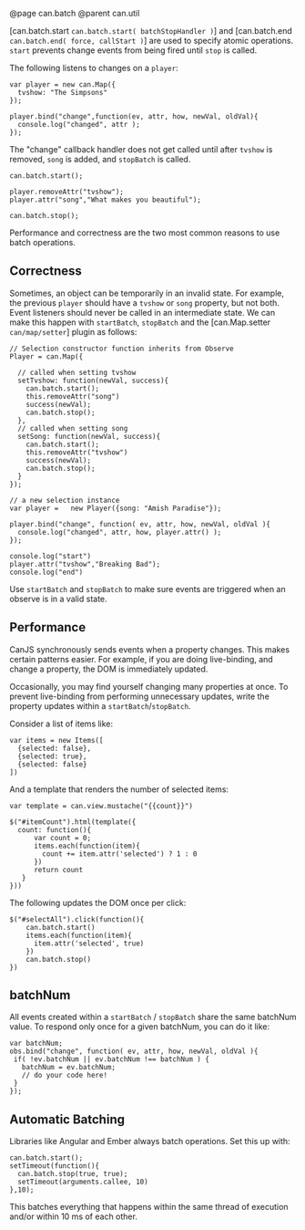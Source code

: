 @page can.batch
@parent can.util


[can.batch.start `can.batch.start( batchStopHandler )`] and 
[can.batch.end `can.batch.end( force, callStart )`] are used to specify 
atomic operations. `start`
prevents change events from being fired until `stop` is called.

The following listens to changes on a `player`:

	var player = new can.Map({
      tvshow: "The Simpsons"
    });
    
    player.bind("change",function(ev, attr, how, newVal, oldVal){
      console.log("changed", attr );
    });
    
The "change" callback handler does not get called until
after `tvshow` is removed, `song` is added, and `stopBatch` 
is called.
    
    can.batch.start();
    
    player.removeAttr("tvshow");
    player.attr("song","What makes you beautiful");
    
    can.batch.stop();

Performance and correctness are the two most common reasons
to use batch operations.

## Correctness

Sometimes, an object can be temporarily in an invalid 
state. For example, the previous `player` should have 
a `tvshow` or `song` property, but not both. Event listeners should 
never be called in an intermediate state.  We can make this happen 
with `startBatch`, `stopBatch` and
the [can.Map.setter `can/map/setter`] plugin as follows:

    // Selection constructor function inherits from Observe
    Player = can.Map({
    
      // called when setting tvshow
      setTvshow: function(newVal, success){
        can.batch.start();
        this.removeAttr("song")
        success(newVal);
        can.batch.stop();
      },
      // called when setting song
      setSong: function(newVal, success){
        can.batch.start();
        this.removeAttr("tvshow")
        success(newVal);
        can.batch.stop();
      }
    });

    // a new selection instance
    var player =   new Player({song: "Amish Paradise"});

    player.bind("change", function( ev, attr, how, newVal, oldVal ){
      console.log("changed", attr, how, player.attr() );
    });
 
    console.log("start")
    player.attr("tvshow","Breaking Bad");
    console.log("end")

Use `startBatch` and `stopBatch` to make sure events 
are triggered when an observe is in a valid state. 

## Performance

CanJS synchronously sends events when a property changes.
This makes certain patterns easier. For example, if you 
are doing live-binding, and change a property, the DOM is 
immediately updated.

Occasionally, you may find yourself changing many properties at once. To 
prevent live-binding from performing unnecessary updates, 
write the property updates within a `startBatch`/`stopBatch`.

Consider a list of items like:

    var items = new Items([
      {selected: false},
      {selected: true},
      {selected: false}
    ])

And a template that renders the number of selected items:

    var template = can.view.mustache("{{count}}")

	$("#itemCount").html(template({
	  count: function(){
	      var count = 0;
	      items.each(function(item){
	        count += item.attr('selected') ? 1 : 0
	      })
	      return count
	   }
	}))

The following updates the DOM once per click:

    $("#selectAll").click(function(){
        can.batch.start()
        items.each(function(item){
          item.attr('selected', true)
        })
        can.batch.stop()
    })

## batchNum

All events created within a `startBatch` / `stopBatch` share the same batchNum value. To 
respond only once for a given batchNum, you can do it like:

    var batchNum;
    obs.bind("change", function( ev, attr, how, newVal, oldVal ){
     if( !ev.batchNum || ev.batchNum !== batchNum ) {
       batchNum = ev.batchNum;
       // do your code here!
     }
    });

## Automatic Batching

Libraries like Angular and Ember always batch 
operations. Set this up with:

    can.batch.start();
    setTimeout(function(){
      can.batch.stop(true, true);
      setTimeout(arguments.callee, 10)
    },10);

This batches everything that happens within the same thread of execution
and/or within 10 ms of each other. 
